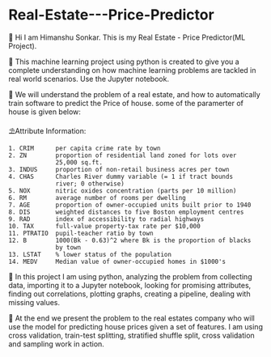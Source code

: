# Real-Estate---Price-Predictor
🛟 Hi I am Himanshu Sonkar. This is my Real Estate - Price Predictor(ML Project).


🏰 This machine learning project using python is created to give you a complete understanding on how machine learning problems are tackled in real world scenarios. Use the Jupyter notebook.

🏰 We will understand the problem of a real estate, and how to automatically train software to predict the Price of house. some of the paramerter of house is given below:

⛱️Attribute Information:

    1. CRIM      per capita crime rate by town
    2. ZN        proportion of residential land zoned for lots over 
                 25,000 sq.ft.
    3. INDUS     proportion of non-retail business acres per town
    4. CHAS      Charles River dummy variable (= 1 if tract bounds 
                 river; 0 otherwise)
    5. NOX       nitric oxides concentration (parts per 10 million)
    6. RM        average number of rooms per dwelling
    7. AGE       proportion of owner-occupied units built prior to 1940
    8. DIS       weighted distances to five Boston employment centres
    9. RAD       index of accessibility to radial highways
    10. TAX      full-value property-tax rate per $10,000
    11. PTRATIO  pupil-teacher ratio by town
    12. B        1000(Bk - 0.63)^2 where Bk is the proportion of blacks 
                 by town
    13. LSTAT    % lower status of the population
    14. MEDV     Median value of owner-occupied homes in $1000's


🏰 In this project I am using python, analyzing the problem from collecting data, importing it to a Jupyter notebook, looking for promising attributes, finding out correlations, plotting graphs, creating a pipeline, dealing with missing values. 

🏰 At the end we present the problem to the real estates company who will use the model for predicting house prices given a set of features. I am using cross validation, train-test splitting, stratified shuffle split, cross validation and sampling work in action. 
